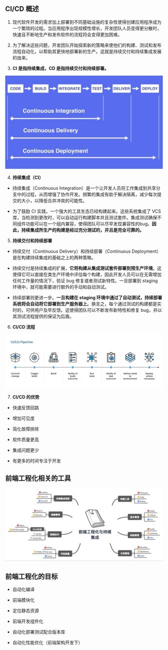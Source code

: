 ## CI/CD 概述

1. 现代软件开发的需求加上部署到不同基础设施的复杂性使得创建应用程序成为一个繁琐的过程。当应用程序出现规模性增长，开发团队人员变得更分散时，快速且不断地生产和发布软件的流程将会变得更加困难。

2. 为了解决这些问题，开发团队开始探索新的策略来使他们的构建、测试和发布流程自动化，以帮助其更快地部署新的生产。这就是持续交付和持续集成发展的由来。

3. **CI 是指持续集成，CD 是指持续交付和持续部署。**

![CI/CD](../.vuepress/public/assets/image/engineering/cicd1.png 'CI/CD')

4. **持续集成（CI）**

-  持续集成（Continuous Integration）是一个让开发人员将工作集成到共享分支中的过程，从而增强了协作开发。频繁的集成有助于解决隔离，减少每次提交的大小，以降低合并冲突的可能性。

- 为了鼓励 CI 实践，一个强大的工具生态已经构建起来。这些系统集成了 VCS 库，当检测到更改时，可以自动运行构建脚本并且测试套件。集成测试确保不同组件功能可以在一个组内兼容，使得团队可以尽早发现兼容性的bug。**因此，持续集成所生产的构建是经过充分测试的，并且是完全可靠的。**

5. **持续交付和持续部署**

- 持续交付（Continuous Delivery）和持续部署（Continuous Deployment）是在构建持续集成的基础之上的两种策略。

- 持续交付是持续集成的扩展，**它将构建从集成测试套件部署到预生产环境**。这使得它可以直接在类生产环境中评估每个构建，因此开发人员可以在无需增加任何工作量的情况下，验证 bug 修复或者测试新特性。一旦部署到 staging 环境中，就可能需要进行额外的手动和自动测试。

- 持续部署则更进一步。**一旦构建在 staging 环境中通过了自动测试，持续部署系统将会自动将它部署到生产服务器上**。换言之，每个通过测试的构建都是实时的，可供用户及早反馈。这使得团队可以不断发布新特性和修复 bug，并以其测试流程提供的保证为后盾。

6. **CI/CD 流程**

![CI/CD](../.vuepress/public/assets/image/engineering/cicd3.png 'CI/CD')

7. **CI/CD 的优势**

- 快速反馈回路

- 增加可见度

- 简化故障排除

- 软件质量更高

- 集成问题更少

- 有更多的时间专注于开发

## 前端工程化相关的工具

![CI/CD](../.vuepress/public/assets/image/engineering/cicd2.png 'CI/CD')

## 前端工程化的目标

- 自动化编译

- 前端模块化

- 定位静态资源

- 前端开发组件化

- 自动化部署测试配合版本库

- 自动化性能优化（前端架构开发下）